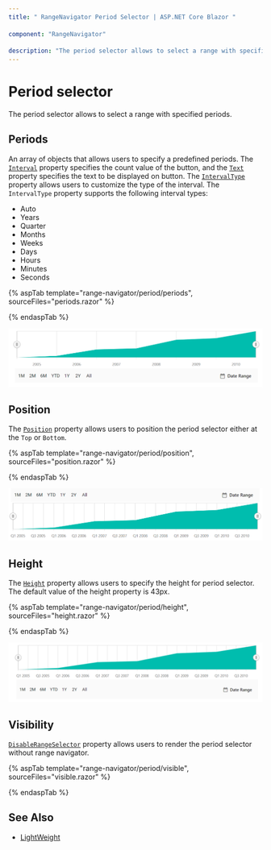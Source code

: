 ```yaml
---
title: " RangeNavigator Period Selector | ASP.NET Core Blazor "

component: "RangeNavigator"

description: "The period selector allows to select a range with specified periods."
---
```


# Period selector

The period selector allows to select a range with specified periods.

## Periods

An array of objects that allows users to specify a predefined periods. The [`Interval`](https://help.syncfusion.com/cr/blazor/Syncfusion.Blazor~Syncfusion.Blazor.Charts.PeriodsModel~Interval.html) property specifies the count value of the button, and the [`Text`](https://help.syncfusion.com/cr/blazor/Syncfusion.Blazor~Syncfusion.Blazor.Charts.PeriodsModel~Text.html) property specifies the text to be displayed on button. The [`IntervalType`](https://help.syncfusion.com/cr/blazor/Syncfusion.Blazor~Syncfusion.Blazor.Charts.PeriodsModel~IntervalType.html) property allows users to customize the type of the interval. The `IntervalType` property supports the following interval types:

* Auto
* Years
* Quarter
* Months
* Weeks
* Days
* Hours
* Minutes
* Seconds

{% aspTab template="range-navigator/period/periods", sourceFiles="periods.razor" %}

{% endaspTab %}

![Periods](images/period-selector/periods.png)

## Position

The [`Position`](https://help.syncfusion.com/cr/blazor/Syncfusion.Blazor~Syncfusion.Blazor.Charts.RangeNavigatorPeriodSelectorSettings~Position.html) property allows users to position the period selector either at the `Top` or `Bottom`.

{% aspTab template="range-navigator/period/position", sourceFiles="position.razor" %}

{% endaspTab %}

![Positioning](images/period-selector/position.png)

## Height

The [`Height`](https://help.syncfusion.com/cr/blazor/Syncfusion.Blazor~Syncfusion.Blazor.Charts.RangeNavigatorPeriodSelectorSettings~Height.html) property allows users to specify the height for period selector. The default value of the height property is 43px.

{% aspTab template="range-navigator/period/height", sourceFiles="height.razor" %}

{% endaspTab %}

![Height](images/period-selector/height.png)

## Visibility

[`DisableRangeSelector`](https://help.syncfusion.com/cr/blazor/Syncfusion.Blazor~Syncfusion.Blazor.Charts.RangeNavigatorModel~DisableRangeSelector.html) property allows users to render the period selector without range navigator.

{% aspTab template="range-navigator/period/visible", sourceFiles="visible.razor" %}

{% endaspTab %}

## See Also

* [LightWeight](./light-weight/)